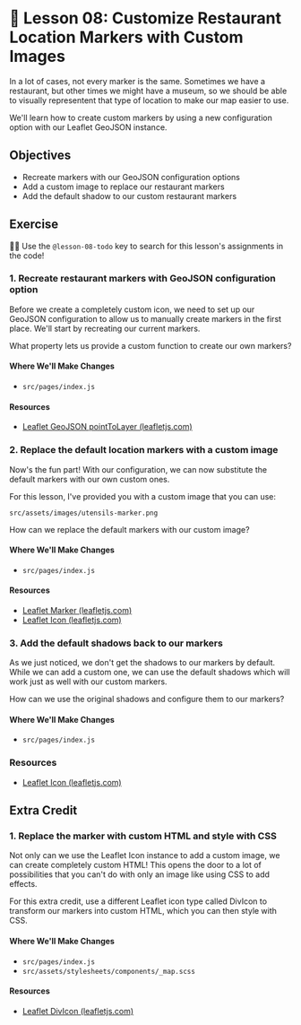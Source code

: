 # 📓 Lesson 08: Customize Restaurant Location Markers with Custom Images

In a lot of cases, not every marker is the same. Sometimes we have a restaurant, but other times we might have a museum, so we should be able to visually representent that type of location to make our map easier to use.

We'll learn how to create custom markers by using a new configuration option with our Leaflet GeoJSON instance.

## Objectives
* Recreate markers with our GeoJSON configuration options
* Add a custom image to replace our restaurant markers
* Add the default shadow to our custom restaurant markers

## Exercise

🕵️‍♂️ Use the `@lesson-08-todo` key to search for this lesson's assignments in the code!

### 1. Recreate restaurant markers with GeoJSON configuration option

Before we create a completely custom icon, we need to set up our GeoJSON configuration to allow us to manually create markers in the first place. We'll start by recreating our current markers.

What property lets us provide a custom function to create our own markers?

#### Where We'll Make Changes
* `src/pages/index.js`

#### Resources
* [Leaflet GeoJSON pointToLayer (leafletjs.com)](https://leafletjs.com/reference-1.6.0.html#geojson-pointtolayer)

### 2. Replace the default location markers with a custom image

Now's the fun part! With our configuration, we can now substitute the default markers with our own custom ones.

For this lesson, I've provided you with a custom image that you can use:
```
src/assets/images/utensils-marker.png
```

How can we replace the default markers with our custom image?

#### Where We'll Make Changes
* `src/pages/index.js`

#### Resources
* [Leaflet Marker (leafletjs.com)](https://leafletjs.com/reference-1.6.0.html#marker)
* [Leaflet Icon (leafletjs.com)](https://leafletjs.com/reference-1.6.0.html#icon)

### 3. Add the default shadows back to our markers

As we just noticed, we don't get the shadows to our markers by default. While we can add a custom one, we can use the default shadows which will work just as well with our custom markers.

How can we use the original shadows and configure them to our markers?

#### Where We'll Make Changes
* `src/pages/index.js`

### Resources
* [Leaflet Icon (leafletjs.com)](https://leafletjs.com/reference-1.6.0.html#icon)

## Extra Credit

### 1. Replace the marker with custom HTML and style with CSS

Not only can we use the Leaflet Icon instance to add a custom image, we can create completely custom HTML! This opens the door to a lot of possibilities that you can't do with only an image like using CSS to add effects.

For this extra credit, use a different Leaflet icon type called DivIcon to transform our markers into custom HTML, which you can then style with CSS.

#### Where We'll Make Changes
* `src/pages/index.js`
* `src/assets/stylesheets/components/_map.scss`

#### Resources
* [Leaflet DivIcon (leafletjs.com)](https://leafletjs.com/reference-1.6.0.html#divicon)